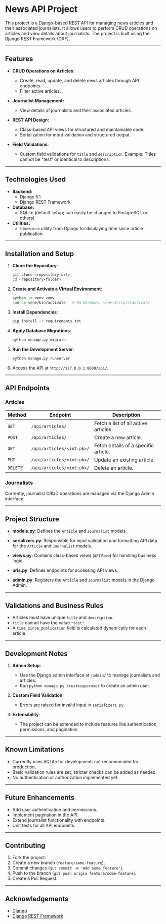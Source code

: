 # News API Project

This project is a Django-based REST API for managing news articles and their associated journalists. It allows users to perform CRUD operations on articles and view details about journalists. The project is built using the Django REST Framework (DRF).

---

## Features

- **CRUD Operations on Articles:**
  - Create, read, update, and delete news articles through API endpoints.
  - Filter active articles.

- **Journalist Management:**
  - View details of journalists and their associated articles.

- **REST API Design:**
  - Class-based API views for structured and maintainable code.
  - Serialization for input validation and structured output.

- **Field Validations:**
  - Custom field validations for `title` and `description`. Example: Titles cannot be "test" or identical to descriptions.

---

## Technologies Used

- **Backend:**
  - Django 5.1
  - Django REST Framework
- **Database:**
  - SQLite (default setup; can easily be changed to PostgreSQL or others)
- **Utilities:**
  - `timesince` utility from Django for displaying time since article publication.

---

## Installation and Setup

1. **Clone the Repository**:
   ```bash
   git clone <repository-url>
   cd <repository-folder>
   ```

2. **Create and Activate a Virtual Environment**:
   ```bash
   python -m venv venv
   source venv/bin/activate   # On Windows: venv\Scripts\activate
   ```

3. **Install Dependencies**:
   ```bash
   pip install -r requirements.txt
   ```

4. **Apply Database Migrations**:
   ```bash
   python manage.py migrate
   ```

5. **Run the Development Server**:
   ```bash
   python manage.py runserver
   ```

6. Access the API at `http://127.0.0.1:8000/api/`.

---

## API Endpoints

### Articles

| Method | Endpoint                          | Description                                |
|--------|-----------------------------------|--------------------------------------------|
| `GET`  | `/api/articles/`                  | Fetch a list of all active articles.       |
| `POST` | `/api/articles/`                  | Create a new article.                      |
| `GET`  | `/api/articles/<int:pk>/`         | Fetch details of a specific article.       |
| `PUT`  | `/api/articles/<int:pk>/`         | Update an existing article.                |
| `DELETE` | `/api/articles/<int:pk>/`       | Delete an article.                         |

### Journalists

Currently, journalist CRUD operations are managed via the Django Admin interface.

---

## Project Structure

- **models.py**:
  Defines the `Article` and `Journalist` models.

- **serializers.py**:
  Responsible for input validation and formatting API data for the `Article` and `Journalist` models.

- **views.py**:
  Contains class-based views (`APIView`) for handling business logic.

- **urls.py**:
  Defines endpoints for accessing API views.

- **admin.py**:
  Registers the `Article` and `Journalist` models in the Django Admin.

---

## Validations and Business Rules

- Articles must have unique `title` and `description`.
- `title` cannot have the value `"test"`.
- A `time_since_publication` field is calculated dynamically for each article.

---

## Development Notes

1. **Admin Setup**:
   - Use the Django admin interface at `/admin/` to manage journalists and articles.
   - Run `python manage.py createsuperuser` to create an admin user.

2. **Custom Field Validation**:
   - Errors are raised for invalid input in `serializers.py`.

3. **Extensibility**:
   - The project can be extended to include features like authentication, permissions, and pagination.

---

## Known Limitations

- Currently uses SQLite for development; not recommended for production.
- Basic validation rules are set; stricter checks can be added as needed.
- No authentication or authorization implemented yet.

---

## Future Enhancements

- Add user authentication and permissions.
- Implement pagination in the API.
- Extend journalist functionality with endpoints.
- Unit tests for all API endpoints.

---

## Contributing

1. Fork the project.
2. Create a new branch (`feature/some-feature`).
3. Commit changes (`git commit -m 'Add some feature'`).
4. Push to the branch (`git push origin feature/some-feature`).
5. Create a Pull Request.

---

## Acknowledgements

- [Django](https://www.djangoproject.com/)
- [Django REST Framework](https://www.django-rest-framework.org/)
